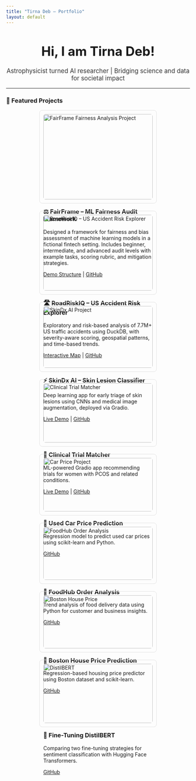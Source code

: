 ```yaml
---
title: "Tirna Deb – Portfolio"
layout: default
---
```


<div style="text-align: center; margin-top: 40px;">
  <h1 style="font-size: 2.5em; font-weight: bold;">Hi, I am Tirna Deb!</h1>
  <p style="font-size: 1.2em; margin-top: 10px; color: #333;">
    Astrophysicist turned AI researcher | Bridging science and data for societal impact
  </p>
</div>


<hr>

### 🧠 Featured Projects

<div style="display: flex; flex-wrap: wrap; gap: 20px; justify-content: center;">

<div class="project-card" style="width: 300px; border: 1px solid #e0e0e0; border-radius: 8px; padding: 10px;">
    <img src="/assets/Fairframe_project.jpg" alt="FairFrame Fairness Analysis Project" style="width:100%; border-radius: 6px;">
    <h3>⚖️ FairFrame – ML Fairness Audit Framework</h3>
    <p>Designed a framework for fairness and bias assessment of machine learning models in a fictional fintech setting. Includes beginner, intermediate, and advanced audit levels with example tasks, scoring rubric, and mitigation strategies.</p>
        <a href="https://raw.githubusercontent.com/drtirnadeb/drtirnadeb.github.io/main/assets/FairFrame_demo.gif" target="_blank">Demo Structure</a> |
    <a href="https://github.com/drtirnadeb/FairFrame" target="_blank">GitHub</a>
</div>


<div class="project-card" style="width: 300px; border: 1px solid #e0e0e0; border-radius: 8px; padding: 10px;">
    <img src="/assets/RoadRiskIQ.png" alt="RoadRiskIQ – US Accident Risk Explorer" style="width:100%; border-radius: 6px;">
    <h3>🛣️ RoadRiskIQ – US Accident Risk Explorer</h3>
    <p>Exploratory and risk-based analysis of 7.7M+ US traffic accidents using DuckDB, with severity-aware scoring, geospatial patterns, and time-based trends.</p>
      <a href="https://drtirnadeb.github.io/road-risk-iq/us_composite_risk_map.html" target="_blank">Interactive Map</a> |
    <a href="https://github.com/drtirnadeb/road-risk-iq" target="_blank">GitHub</a>
</div>

<div class="project-card" style="width: 300px; border: 1px solid #e0e0e0; border-radius: 8px; padding: 10px;">
    <img src="/assets/skindx_ai_project.jpg" alt="SkinDx AI Project" style="width:100%; border-radius: 6px;">
    <h3>⚡ SkinDx AI – Skin Lesion Classifier</h3>
    <p>Deep learning app for early triage of skin lesions using CNNs and medical image augmentation, deployed via Gradio.</p>
      <a href="https://huggingface.co/spaces/tirnadebphd/SkinDx-App" target="_blank">Live Demo</a> |
    <a href="https://github.com/drtirnadeb/skindx-ai-lesion-classifier" target="_blank">GitHub</a>
</div>


  <div class="project-card" style="width: 300px; border: 1px solid #e0e0e0; border-radius: 8px; padding: 10px;">
    <img src="/assets/Clinical_trial_matcher.jpg" alt="Clinical Trial Matcher" style="width:100%; border-radius: 6px;">
    <h3>🧬 Clinical Trial Matcher</h3>
    <p>ML-powered Gradio app recommending trials for women with PCOS and related conditions.</p>
    <a href="https://huggingface.co/spaces/tirnadebphd/clinical-trial-matcher" target="_blank">Live Demo</a> |
    <a href="https://github.com/drtirnadeb/clinical-trial-matcher" target="_blank">GitHub</a>
  </div>
  

   <div class="project-card" style="width: 300px; border: 1px solid #e0e0e0; border-radius: 8px; padding: 10px;">
    <img src="/assets/used_car_prediction.jpg" alt="Car Price Project" style="width:100%; border-radius: 6px;">
    <h3>🚗 Used Car Price Prediction</h3>
    <p>Regression model to predict used car prices using scikit-learn and Python.</p>
    <a href="https://github.com/drtirnadeb/Used_cars_price_prediction" target="_blank">GitHub</a>
  </div>
  

  <div class="project-card" style="width: 300px; border: 1px solid #e0e0e0; border-radius: 8px; padding: 10px;">
    <img src="/assets/foodhub_order_analysis.jpg" alt="FoodHub Order Analysis" style="width:100%; border-radius: 6px;">
    <h3>🍔 FoodHub Order Analysis</h3>
    <p>Trend analysis of food delivery data using Python for customer and business insights.</p>
    <a href="https://github.com/drtirnadeb/FoodHub_data_analysis" target="_blank">GitHub</a>
  </div>

  <div class="project-card" style="width: 300px; border: 1px solid #e0e0e0; border-radius: 8px; padding: 10px;">
    <img src="/assets/boston_housing_price.jpg" alt="Boston House Price" style="width:100%; border-radius: 6px;">
    <h3>🏡 Boston House Price Prediction</h3>
    <p>Regression-based housing price predictor using Boston dataset and scikit-learn.</p>
     <a href="https://github.com/drtirnadeb/Boston_housing_price_prediction" target="_blank">GitHub</a>
  </div>

  <div class="project-card" style="width: 300px; border: 1px solid #e0e0e0; border-radius: 8px; padding: 10px;">
    <img src="/assets/llm_fine_tuning.jpg" alt="DistilBERT" style="width:100%; border-radius: 6px;">
    <h3>🤖 Fine-Tuning DistilBERT</h3>
    <p>Comparing two fine-tuning strategies for sentiment classification with Hugging Face Transformers.</p>
   <a href="https://github.com/drtirnadeb/llm-finetuning-comparison" target="_blank">GitHub</a>
  </div>


</div>

